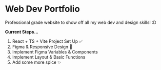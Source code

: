 # Web Dev Portfolio

Professional grade website to show off all my web dev and design skills! :D 

**Current Steps...**
1. React + TS + Vite Project Set Up ✅
2. Figma & Responsive Design 📌
3. Implement Figma Variables & Components
4. Implement Layout & Basic Functions
5. Add some more spice ✨
